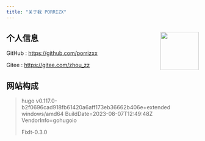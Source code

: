 ```yaml
---
title: "关于我 PORRIZX"
---
```


[//]: # ({{< music auto="https://music.163.com/#/song?id=2086529025" >}})

## 个人信息 <img src="https://blog.porrizx.cc:7103/data/blog-img/logo.png" align='right' style="height:100px"/>

GitHub : https://github.com/porrizxx

Gitee : https://gitee.com/zhou_zz

## 网站构成

> hugo v0.117.0-b2f0696cad918fb61420a6aff173eb36662b406e+extended windows/amd64 BuildDate=2023-08-07T12:49:48Z
> VendorInfo=gohugoio
>
> FixIt-0.3.0
